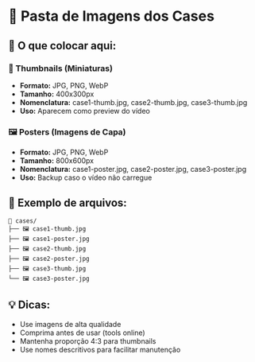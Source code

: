 # 📁 Pasta de Imagens dos Cases

## 🎯 O que colocar aqui:

### 📸 Thumbnails (Miniaturas)
- **Formato:** JPG, PNG, WebP
- **Tamanho:** 400x300px
- **Nomenclatura:** case1-thumb.jpg, case2-thumb.jpg, case3-thumb.jpg
- **Uso:** Aparecem como preview do vídeo

### 🖼️ Posters (Imagens de Capa)
- **Formato:** JPG, PNG, WebP  
- **Tamanho:** 800x600px
- **Nomenclatura:** case1-poster.jpg, case2-poster.jpg, case3-poster.jpg
- **Uso:** Backup caso o vídeo não carregue

## 📝 Exemplo de arquivos:
```
📁 cases/
├── 🖼️ case1-thumb.jpg
├── 🖼️ case1-poster.jpg
├── 🖼️ case2-thumb.jpg
├── 🖼️ case2-poster.jpg
├── 🖼️ case3-thumb.jpg
└── 🖼️ case3-poster.jpg
```

## 💡 Dicas:
- Use imagens de alta qualidade
- Comprima antes de usar (tools online)
- Mantenha proporção 4:3 para thumbnails
- Use nomes descritivos para facilitar manutenção
